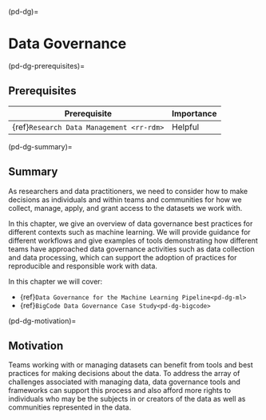 (pd-dg)=

# Data Governance

(pd-dg-prerequisites)=
## Prerequisites

| Prerequisite | Importance | 
| -------------|----------|
| {ref}`Research Data Management <rr-rdm>` | Helpful |

(pd-dg-summary)=
## Summary

As researchers and data practitioners, we need to consider how to make decisions as individuals and within teams and communities for how we collect, manage, apply, and grant access to the datasets we work with.

In this chapter, we give an overview of data governance best practices for different contexts such as machine learning. 
We will provide guidance for different workflows and give examples of tools demonstrating how different teams have approached data governance activities such as data collection and data processing, which can support the adoption of practices for reproducible and responsible work with data.

In this chapter we will cover:
* {ref}`Data Governance for the Machine Learning Pipeline<pd-dg-ml>`
* {ref}`BigCode Data Governance Case Study<pd-dg-bigcode>`

(pd-dg-motivation)=
## Motivation

Teams working with or managing datasets can benefit from tools and best practices for making decisions about the data.
To address the array of challenges associated with managing data, data governance tools and frameworks can support this process and also
afford more rights to individuals who may be the subjects in or creators of the data as well as communities represented in the data.

